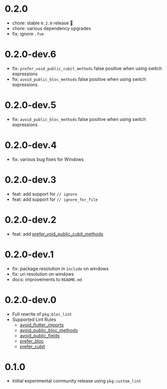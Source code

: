 # 0.2.0

- chore: stable `0.2.0` release 🎉
- chore: various dependency upgrades
- fix: ignore `.fvm`

# 0.2.0-dev.6

- fix: `prefer_void_public_cubit_methods` false positive when using switch expressions
- fix: `avoid_public_bloc_methods` false positive when using switch expressions

# 0.2.0-dev.5

- fix: `avoid_public_bloc_methods` false positive when using switch expressions

# 0.2.0-dev.4

- fix: various bug fixes for Windows

# 0.2.0-dev.3

- feat: add support for `// ignore`
- feat: add support for `// ignore_for_file`

# 0.2.0-dev.2

- feat: add [prefer_void_public_cubit_methods](https://bloclibrary.dev/lint-rules/prefer_void_public_cubit_methods)

# 0.2.0-dev.1

- fix: package resolution in `include` on windows
- fix: uri resolution on windows
- docs: improvements to `README.md`

# 0.2.0-dev.0

- Full rewrite of `pkg:bloc_lint`
- Supported Lint Rules
  - [avoid_flutter_imports](https://bloclibrary.dev/lint-rules/avoid_flutter_imports)
  - [avoid_public_bloc_methods](https://bloclibrary.dev/lint-rules/avoid_public_bloc_methods)
  - [avoid_public_fields](https://bloclibrary.dev/lint-rules/avoid_public_fields)
  - [prefer_bloc](https://bloclibrary.dev/lint-rules/prefer_bloc)
  - [prefer_cubit](https://bloclibrary.dev/lint-rules/prefer_cubit)

# 0.1.0

- Initial experimental community release using `pkg:custom_lint`
